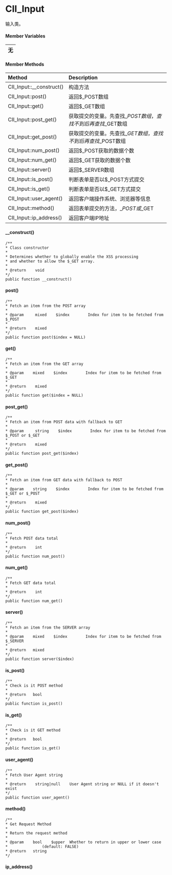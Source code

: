 # CII\_Input

输入类。

#### Member Variables

| 无 |
| :---: |


#### Member Methods

| Method | Description |
| :--- | :--- |
| CII\_Input::\_\_construct\(\) | 构造方法 |
| CII\_Input::post\(\) | 返回$\_POST数组 |
| CII\_Input::get\(\) | 返回$\_GET数组 |
| CII\_Input::post\_get\(\) | 获取提交的变量。先查找$\_POST数组，查找不到后再查找$\_GET数组 |
| CII\_Input::get\_post\(\) | 获取提交的变量。先查找$\_GET数组，查找不到后再查找$\_POST数组 |
| CII\_Input::num\_post\(\) | 返回$\_POST获取的数据个数 |
| CII\_Input::num\_get\(\) | 返回$\_GET获取的数据个数 |
| CII\_Input::server\(\) | 返回$\_SERVER数组 |
| CII\_Input::is\_post\(\) | 判断表单是否以$\_POST方式提交 |
| CII\_Input::is\_get\(\) | 判断表单是否以$\_GET方式提交 |
| CII\_Input::user\_agent\(\) | 返回客户端操作系统、浏览器等信息 |
| CII\_Input::method\(\) | 返回表单提交的方法，$\_POST或$\_GET |
| CII\_Input::ip\_address\(\) | 返回客户端IP地址 |

#### \_\_construct\(\)

```
/**
* Class constructor
*
* Determines whether to globally enable the XSS processing
* and whether to allow the $_GET array.
*
* @return    void
*/
public function __construct()
```

#### post\(\)

```
/**
* Fetch an item from the POST array
*
* @param     mixed    $index        Index for item to be fetched from $_POST
*
* @return    mixed
*/
public function post($index = NULL)
```

#### get\(\)

```
/**
* Fetch an item from the GET array
*
* @param    mixed    $index        Index for item to be fetched from $_GET
*
* @return    mixed
*/
public function get($index = NULL)
```

#### post\_get\(\)

```
/**
* Fetch an item from POST data with fallback to GET
*
* @param     string    $index        Index for item to be fetched from $_POST or $_GET
*
* @return    mixed
*/
public function post_get($index)
```

#### get\_post\(\)

```
/**
* Fetch an item from GET data with fallback to POST
*
* @param    string    $index        Index for item to be fetched from $_GET or $_POST
*
* @return    mixed
*/
public function get_post($index)
```

#### num\_post\(\)

```
/**
* Fetch POST data total 
*
* @return    int
*/
public function num_post()
```

#### num\_get\(\)

```
/**
* Fetch GET data total 
*
* @return    int
*/
public function num_get()
```

#### server\(\)

```
/**
* Fetch an item from the SERVER array
*
* @param    mixed    $index        Index for item to be fetched from $_SERVER
*
* @return   mixed
*/
public function server($index)
```

#### is\_post\(\)

```
/**
* Check is it POST method
*
* @return   bool
*/
public function is_post()
```

#### is\_get\(\)

```
/**
* Check is it GET method
*
* @return   bool
*/
public function is_get()
```

#### user\_agent\(\)

```
/**
* Fetch User Agent string
*
* @return    string|null    User Agent string or NULL if it doesn't exist
*/
public function user_agent()
```

#### method\(\)

```
/**
* Get Request Method
*
* Return the request method
*
* @param	bool	$upper	Whether to return in upper or lower case
*				(default: FALSE)
* @return 	string
*/
```

#### ip\_address\(\)



